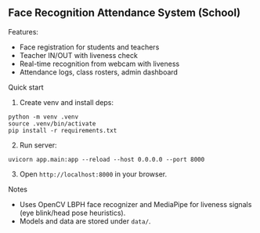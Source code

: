 ## Face Recognition Attendance System (School)

Features:
- Face registration for students and teachers
- Teacher IN/OUT with liveness check
- Real-time recognition from webcam with liveness
- Attendance logs, class rosters, admin dashboard

Quick start
1) Create venv and install deps:
```
python -m venv .venv
source .venv/bin/activate
pip install -r requirements.txt
```
2) Run server:
```
uvicorn app.main:app --reload --host 0.0.0.0 --port 8000
```
3) Open `http://localhost:8000` in your browser.

Notes
- Uses OpenCV LBPH face recognizer and MediaPipe for liveness signals (eye blink/head pose heuristics).
- Models and data are stored under `data/`.